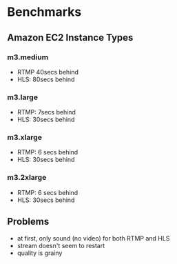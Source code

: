 # Benchmarks

## Amazon EC2 Instance Types

### m3.medium

- RTMP 40secs behind
- HLS: 80secs behind

### m3.large

- RTMP: 7secs behind
- HLS: 30secs behind

### m3.xlarge

- RTMP: 6 secs behind
- HLS: 30secs behind

### m3.2xlarge

- RTMP: 6 secs behind
- HLS: 30secs behind


## Problems

- at first, only sound (no video) for both RTMP and HLS
- stream doesn't seem to restart
- quality is grainy

